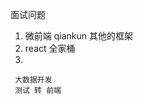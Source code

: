 面试问题
  
  1. 微前端 qiankun 其他的框架
  2. react 全家桶
  3. 
     
     
     
     
     大数据开发
     测试 转 前端
   

